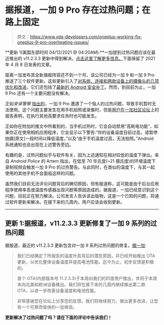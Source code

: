 # 据报道，一加 9 Pro 存在过热问题；在路上固定

> 原文：<https://www.xda-developers.com/oneplus-working-fix-oneplus-9-pro-overheating-issues/>

**更新 1(美国东部时间 04/12/2021 @ 04:20AM):**一加提到过热问题应该在最近推出的 v11.2.3.3 更新中得到解决。[点击这里了解更多信息。](#update1)下面保留了 2021 年 4 月 8 日发表的文章。

距离一加发布其全新旗舰阵容还不到一个月，该公司已经为一加 9 和一加 9 Pro 推送了三个软件更新。这些更新引入了[对系统、连接和两款设备上的摄像头的几项优化和改进](https://www.xda-developers.com/oneplus-9-oneplus-9-pro-oxygenos-11-2-3-3/)，它们还包括了[最新的 Android 安全补丁](https://www.xda-developers.com/oneplus-9-9-pro-oxygenos-11-2-2-2-march-2021-patches/)。然而，到目前为止，一加 9 Pro 还有一个主要问题没有解决。

正如*安卓警察* [指出的](https://www.androidpolice.com/2021/04/07/oneplus-9-pros-are-overheating-but-a-fix-is-planned/)，一加 9 Pro 遭遇了一个恼人的过热问题，导致手机暂时无法使用。这个问题主要发生在用手机拍照或录像时，但是[用户在一加社区论坛](https://forums.oneplus.com/threads/unified-oneplus-9-pro-battery-heating-and-charging-feedback-thread.1412143/)上的报告表明，在执行其他高要求任务时也可能发生。

正如你在附加的推文中所看到的，当手机过热时，它会自动禁用“高耗电功能”，如果你正在使用相机应用程序，它会显示以下警告:“你的设备温度目前过高，请暂停拍摄[原文]一段时间以降低温度，”以及“由于手机温度过高，无法拍照。”Android 系统通知也会出现在上述警告旁边。

有趣的是，过热问题似乎与软件有关，因为上述通知在相对较低的温度下弹出。来自 *Android Police* 的 Artem 指出，在低至 70 华氏度(~21 摄氏度)的环境温度下录制视频会触发一加 9 Pro 的过热警告。与此同时，在类似的温度下，与其一起使用的其他手机不会面临这样的问题。

虽然我们目前无法评论问题背后的确切原因，但有报道称，这可能是由于后台应用程序使用率高或温度传感器出现问题等原因造成的。据报道，一加已经意识到这个问题，目前正在努力解决。公司发言人告诉该出版物，这是一个已知的问题，将通过软件更新来解决。在接下来的几周内，用户应该会收到更新。

* * *

## 更新 1:据报道，v11.2.3.3 更新修复了一加 9 系列的过热问题

据报道，最近的 v11.2.3.3 更新包含对一加 9 系列过热问题的修复。[据一加](https://forums.oneplus.com/threads/unified-oneplus-9-pro-battery-heating-and-charging-feedback-thread.1412143/page-15#post-23045612):

> 我们已经确定了所报告的温度升高背后的潜在原因，并已经开始推出 OTA 更新，以优化整体设备温度并提高电池性能。迄今为止，初步反馈是积极的。
> 
> 首个 OTA(内部版本号 11.2.3.3)于本周向我们的印度用户推出，并将于本周末向北美和欧洲设备推出。我们将在接下来的几周内继续推出第二款 OTA，以进一步改善设备温度和电池性能。
> 
> 非常感谢您在论坛上分享您的反馈。我们将继续努力，做出更多改进，让您有一个可靠而愉快的一加体验。

**更新解决了过热问题了吗？请在下面的评论中告诉我们！**